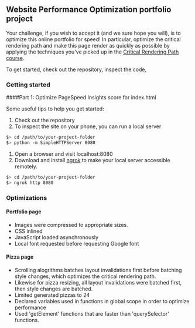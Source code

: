 ## Website Performance Optimization portfolio project

Your challenge, if you wish to accept it (and we sure hope you will), is to optimize this online portfolio for speed! In particular, optimize the critical rendering path and make this page render as quickly as possible by applying the techniques you've picked up in the [Critical Rendering Path course](https://www.udacity.com/course/ud884).

To get started, check out the repository, inspect the code,

### Getting started

####Part 1: Optimize PageSpeed Insights score for index.html

Some useful tips to help you get started:

1. Check out the repository
1. To inspect the site on your phone, you can run a local server

  ```bash
  $> cd /path/to/your-project-folder
  $> python -m SimpleHTTPServer 8080
  ```

1. Open a browser and visit localhost:8080
1. Download and install [ngrok](https://ngrok.com/) to make your local server accessible remotely.

  ``` bash
  $> cd /path/to/your-project-folder
  $> ngrok http 8080
  ```

### Optimizations

#### Portfolio page

* Images were compressed to appropriate sizes.
* CSS inlined
* JavaScript loaded asynchronously
* Local font requested before requesting Google font

#### Pizza page

* Scrolling alogrithms batches layout invalidations first before batching style changes, which optimizes the critical rendering path. 
* Likewise for pizza resizing, all layout invalidations were batched first, then style changes are batched.
* Limited generated pizzas to 24
* Declared variables used in functions in global scope in order to optimize performance
* Used 'getElement' functions that are faster than 'querySelector' functions.